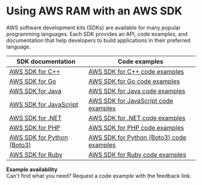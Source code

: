 # Using AWS RAM with an AWS SDK<a name="sdk-general-info"></a>

AWS software development kits \(SDKs\) are available for many popular programming languages\. Each SDK provides an API, code examples, and documentation that help developers to build applications in their preferred language\.


| SDK documentation | Code examples | 
| --- | --- | 
|  [AWS SDK for C\+\+](https://docs.aws.amazon.com/sdk-for-cpp)  |  [AWS SDK for C\+\+ code examples](https://github.com/awsdocs/aws-doc-sdk-examples/tree/master/cpp)  | 
|  [AWS SDK for Go](https://docs.aws.amazon.com/sdk-for-go)  |  [AWS SDK for Go code examples](https://github.com/awsdocs/aws-doc-sdk-examples/tree/master/gov2)  | 
|  [AWS SDK for Java](https://docs.aws.amazon.com/sdk-for-java)  |  [AWS SDK for Java code examples](https://github.com/awsdocs/aws-doc-sdk-examples/tree/master/javav2)  | 
|  [AWS SDK for JavaScript](https://docs.aws.amazon.com/sdk-for-javascript)  |  [AWS SDK for JavaScript code examples](https://github.com/awsdocs/aws-doc-sdk-examples/tree/master/javascriptv3)  | 
|  [AWS SDK for \.NET](https://docs.aws.amazon.com/sdk-for-net)  |  [AWS SDK for \.NET code examples](https://github.com/awsdocs/aws-doc-sdk-examples/tree/master/dotnetv3)  | 
|  [AWS SDK for PHP](https://docs.aws.amazon.com/sdk-for-php)  |  [AWS SDK for PHP code examples](https://github.com/awsdocs/aws-doc-sdk-examples/tree/master/php)  | 
|  [AWS SDK for Python \(Boto3\)](https://docs.aws.amazon.com/pythonsdk)  |  [AWS SDK for Python \(Boto3\) code examples](https://github.com/awsdocs/aws-doc-sdk-examples/tree/master/python)  | 
|  [AWS SDK for Ruby](https://docs.aws.amazon.com/sdk-for-ruby)  |  [AWS SDK for Ruby code examples](https://github.com/awsdocs/aws-doc-sdk-examples/tree/master/ruby)  | 

**Example availability**  
Can't find what you need? Request a code example with the feedback link\.